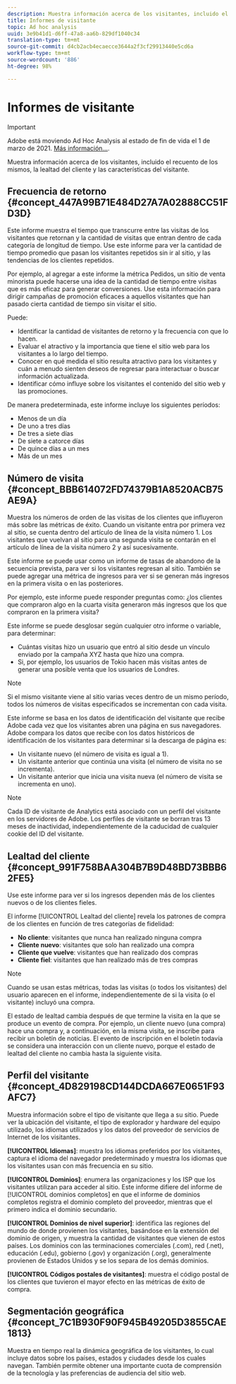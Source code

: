 ```yaml
---
description: Muestra información acerca de los visitantes, incluido el recuento de los mismos, la lealtad del cliente y las características del visitante.
title: Informes de visitante
topic: Ad hoc analysis
uuid: 3e9b41d1-d6ff-47a8-aa6b-829df1040c34
translation-type: tm+mt
source-git-commit: d4cb2acb4ecaecce3644a2f3cf29913440e5cd6a
workflow-type: tm+mt
source-wordcount: '886'
ht-degree: 98%

---
```



# Informes de visitante

>[!IMPORTANT]
>
>Adobe está moviendo Ad Hoc Analysis al estado de fin de vida el 1 de marzo de 2021. [Más información...](https://adobe.ly/discoverworkspace).

Muestra información acerca de los visitantes, incluido el recuento de los mismos, la lealtad del cliente y las características del visitante.

## Frecuencia de retorno {#concept_447A99B71E484D27A7A02888CC51FD3D}

Este informe muestra el tiempo que transcurre entre las visitas de los visitantes que retornan y la cantidad de visitas que entran dentro de cada categoría de longitud de tiempo. Use este informe para ver la cantidad de tiempo promedio que pasan los visitantes repetidos sin ir al sitio, y las tendencias de los clientes repetidos.

<!-- 

c_reports_return_freq.xml

 -->

Por ejemplo, al agregar a este informe la métrica Pedidos, un sitio de venta minorista puede hacerse una idea de la cantidad de tiempo entre visitas que es más eficaz para generar conversiones. Use esta información para dirigir campañas de promoción eficaces a aquellos visitantes que han pasado cierta cantidad de tiempo sin visitar el sitio.

Puede:

* Identificar la cantidad de visitantes de retorno y la frecuencia con que lo hacen.
* Evaluar el atractivo y la importancia que tiene el sitio web para los visitantes a lo largo del tiempo.
* Conocer en qué medida el sitio resulta atractivo para los visitantes y cuán a menudo sienten deseos de regresar para interactuar o buscar información actualizada.
* Identificar cómo influye sobre los visitantes el contenido del sitio web y las promociones.

De manera predeterminada, este informe incluye los siguientes períodos:

* Menos de un día
* De uno a tres días
* De tres a siete días
* De siete a catorce días
* De quince días a un mes
* Más de un mes

## Número de visita {#concept_BBB614072FD74379B1A8520ACB75AE9A}

Muestra los números de orden de las visitas de los clientes que influyeron más sobre las métricas de éxito. Cuando un visitante entra por primera vez al sitio, se cuenta dentro del artículo de línea de la visita número 1. Los visitantes que vuelvan al sitio para una segunda visita se contarán en el artículo de línea de la visita número 2 y así sucesivamente.

<!-- 

c_reports_visit_number.xml

 -->

Este informe se puede usar como un informe de tasas de abandono de la secuencia prevista, para ver si los visitantes regresan al sitio. También se puede agregar una métrica de ingresos para ver si se generan más ingresos en la primera visita o en las posteriores.

Por ejemplo, este informe puede responder preguntas como: ¿los clientes que compraron algo en la cuarta visita generaron más ingresos que los que compraron en la primera visita?

Este informe se puede desglosar según cualquier otro informe o variable, para determinar:

* Cuántas visitas hizo un usuario que entró al sitio desde un vínculo enviado por la campaña XYZ hasta que hizo una compra.
* Si, por ejemplo, los usuarios de Tokio hacen más visitas antes de generar una posible venta que los usuarios de Londres.

>[!NOTE]
>
>Si el mismo visitante viene al sitio varias veces dentro de un mismo período, todos los números de visitas especificados se incrementan con cada visita.

Este informe se basa en los datos de identificación del visitante que recibe Adobe cada vez que los visitantes abren una página en sus navegadores. Adobe compara los datos que recibe con los datos históricos de identificación de los visitantes para determinar si la descarga de página es:

* Un visitante nuevo (el número de visita es igual a 1).
* Un visitante anterior que continúa una visita (el número de visita no se incrementa).
* Un visitante anterior que inicia una visita nueva (el número de visita se incrementa en uno).

>[!NOTE]
>
>Cada ID de visitante de Analytics está asociado con un perfil del visitante en los servidores de Adobe. Los perfiles de visitante se borran tras 13 meses de inactividad, independientemente de la caducidad de cualquier cookie del ID del visitante.

## Lealtad del cliente {#concept_991F758BAA304B7B9D48BD73BBB62FE5}

Use este informe para ver si los ingresos dependen más de los clientes nuevos o de los clientes fieles.

<!-- 

c_reports_customerloyalty.xml

 -->

El informe [!UICONTROL Lealtad del cliente] revela los patrones de compra de los clientes en función de tres categorías de fidelidad:

* **No cliente**: visitantes que nunca han realizado ninguna compra
* **Cliente nuevo**: visitantes que solo han realizado una compra
* **Cliente que vuelve**: visitantes que han realizado dos compras
* **Cliente fiel**: visitantes que han realizado más de tres compras

>[!NOTE]
>
>Cuando se usan estas métricas, todas las visitas (o todos los visitantes) del usuario aparecen en el informe, independientemente de si la visita (o el visitante) incluyó una compra.

El estado de lealtad cambia después de que termine la visita en la que se produce un evento de compra. Por ejemplo, un cliente nuevo (una compra) hace una compra y, a continuación, en la misma visita, se inscribe para recibir un boletín de noticias. El evento de inscripción en el boletín todavía se considera una interacción con un cliente nuevo, porque el estado de lealtad del cliente no cambia hasta la siguiente visita.

## Perfil del visitante {#concept_4D829198CD144DCDA667E0651F93AFC7}

Muestra información sobre el tipo de visitante que llega a su sitio. Puede ver la ubicación del visitante, el tipo de explorador y hardware del equipo utilizado, los idiomas utilizados y los datos del proveedor de servicios de Internet de los visitantes.

<!-- 

c_reports_visitor_profile.xml

 -->

**[!UICONTROL Idiomas]**: muestra los idiomas preferidos por los visitantes, captura el idioma del navegador predeterminado y muestra los idiomas que los visitantes usan con más frecuencia en su sitio.

**[!UICONTROL Dominios]**: enumera las organizaciones y los ISP que los visitantes utilizan para acceder al sitio. Este informe difiere del informe de [!UICONTROL dominios completos] en que el informe de dominios completos registra el dominio completo del proveedor, mientras que el primero indica el dominio secundario.

**[!UICONTROL Dominios de nivel superior]**: identifica las regiones del mundo de donde provienen los visitantes, basándose en la extensión del dominio de origen, y muestra la cantidad de visitantes que vienen de estos países. Los dominios con las terminaciones comerciales (.com), red (.net), educación (.edu), gobierno (.gov) y organización (.org), generalmente provienen de Estados Unidos y se los separa de los demás dominios.

**[!UICONTROL Códigos postales de visitantes]**: muestra el código postal de los clientes que tuvieron el mayor efecto en las métricas de éxito de compra.

## Segmentación geográfica {#concept_7C1B930F90F945B49205D3855CAE1813}

<!-- 

c_reports_geosegmentation.xml

 -->

Muestra en tiempo real la dinámica geográfica de los visitantes, lo cual incluye datos sobre los países, estados y ciudades desde los cuales navegan. También permite obtener una importante cuota de comprensión de la tecnología y las preferencias de audiencia del sitio web.
